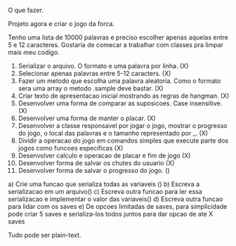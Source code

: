 O que fazer.

Projeto agora e criar o jogo da forca.

Tenho uma lista de 10000 palavras e preciso escolher apenas aquelas entre 5 e 12
caracteres. Gostaria de comecar a trabalhar com classes pra limpar mais meu codigo.

1. Serializar o arquivo. O formato e uma palavra por linha. (X)
2. Selecionar apenas palavras entre 5-12 caracters. (X)
3. Fazer um metodo que escolha uma palavra aleatoria. Como o formato sera uma array
o metodo .sample deve bastar. (X)
4. Criar texto de apresentacao inicial mostrando as regras de hangman. (X)
5. Desenvolver uma forma de comparar as suposicoes. Case insensitive. (X)
6. Desenvolver uma forma de manter o placar. (X)
7. Desenvolver a classe responsavel por jogar o jogo, mostrar o progresso do jogo, o local das palavras e o tamanho 
representado por _. (X)
8. Dividir a operacao do jogo em comandos simples que execute parte dos jogos como funcoes especificas (X)
9. Desenvolver calculo e operacao de placar e fim de jogo (X)
10. Desenvolver forma de salvar os chutes do usuario (X)
11. Desenvolver forma de salvar o progresso do jogo. ()


a) Crie uma funcao que serializa todas as variaveis ()
b) Escreva a serializacao em um arquivo()
c) Escreva outra funcao para ler essa serializacao e implementar o valor das variaveis()
d) Escreva outra funcao para lidar com os saves
e) De opcoes limitadas de saves, para simplicidade pode criar 5 saves e serializa-los todos juntos para dar opcao de ate X saves

Tudo pode ser plain-text. 